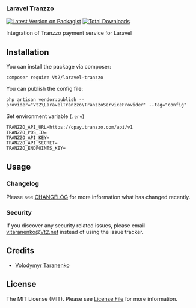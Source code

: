 ### Laravel Tranzzo

[![Latest Version on Packagist](https://img.shields.io/packagist/v/vt2/laravel-tranzzo.svg?style=flat-square)](https://packagist.org/packages/vt2/laravel-tranzzo)
[![Total Downloads](https://img.shields.io/packagist/dt/vt2/laravel-tranzzo.svg?style=flat-square)](https://packagist.org/packages/vt2/laravel-tranzzo)

Integration of Tranzzo payment service for Laravel

## Installation

You can install the package via composer:

```
composer require Vt2/laravel-tranzzo
```
You can publish the config file:
```
php artisan vendor:publish --provider="Vt2\LaravelTranzzo\TranzzoServiceProvider" --tag="config"
```

Set environment variable (`.env`)
```
TRANZZO_API_URL=https://cpay.tranzzo.com/api/v1
TRANZZO_POS_ID=
TRANZZO_API_KEY=
TRANZZO_API_SECRET=
TRANZZO_ENDPOINTS_KEY=
```

## Usage



### Changelog

Please see [CHANGELOG](CHANGELOG.md) for more information what has changed recently.

### Security

If you discover any security related issues, please email v.taranenko@Vt2.net instead of using the issue tracker.

## Credits

- [Volodymyr Taranenko](https://github.com/VT2)

## License

The MIT License (MIT). Please see [License File](LICENSE.md) for more information.


